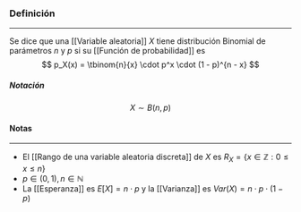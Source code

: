 ### Definición
---
Se dice que una [[Variable aleatoria]] $X$ tiene distribución Binomial de parámetros $n$ y $p$ si su [[Función de probabilidad]] es $$ p_X(x) = \tbinom{n}{x} \cdot p^x \cdot (1 - p)^{n - x} $$
##### Notación
$$ X \sim B(n, p) $$

#### Notas
---
* El [[Rango de una variable aleatoria discreta]] de $X$ es $R_X = \{ x \in \mathbb{Z} : 0 \leq x \leq n \}$
* $p \in (0, 1), n \in \mathbb{N}$ 
* La [[Esperanza]] es $E[X] = n \cdot p$ y la [[Varianza]] es $Var(X) = n \cdot p \cdot (1 - p)$